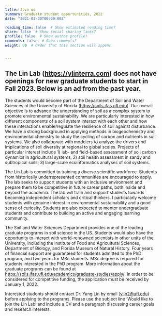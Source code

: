```yaml
---
title: Join us
summary: Graduate student opportunities, 2022
date: "2021-03-30T00:00:00Z"

reading_time: false  # Show estimated reading time?
share: false  # Show social sharing links?
profile: false  # Show author profile?
comments: false  # Show comments?
weight: 60  # Order that this section will appear.


---
```


## The Lin Lab (https://ylinterra.com) does not have openings for new graduate students to start in Fall 2023. Below is an ad from the past year. 

The students would become part of the Department of Soil and Water Sciences at the University of Florida (https://soils.ifas.ufl.edu). Our overall objective is to advance the understanding of soil as a complex system to promote environmental sustainability. We are particularly interested in how different components of a soil system interact with each other and how these interactions enable/regulate the resilience of soil against disturbance. We have a strong background in applying methods in biogeochemistry and environmental chemistry to study the cycling of carbon and nutrients in soil systems. We also collaborate with modelers to analyze the drivers and implications of soil diversity at regional to global scales. Projects of particular interest include 1) lab- and field-based assessment of soil carbon dynamics in agricultural systems; 2) soil health assessment in sandy and subtropical soils; 3) large-scale ecoinformatics analyses of soil systems. 

The Lin Lab is committed to training a diverse scientific workforce. Students from historically underrepresented communities are encouraged to apply. The lab seeks to support students with an inclusive environment and prepare them to be competitive in future career paths, both inside and beyond the academia. The lab will train and support students towards becoming independent scholars and critical thinkers. I particularly welcome students with genuine interest in environmental sustainability and a good sense of curiosity. Students are also expected to mentor undergraduate students and contribute to building an active and engaging learning community. 

The Soil and Water Sciences Department provides one of the leading graduate programs in soil science in the US. Students would also have the opportunity to interact with world-renowned scientists in other units of the University, including the Institute of Food and Agricultural Sciences, Department of Biology, and Florida Museum of Natural History. Four years of financial support are guaranteed for students admitted to the PhD program, and two years for MSc students. MSc degree is required for students interested in the PhD program.  More information about the graduate programs can be found at https://soils.ifas.ufl.edu/academics/graduate-studies/apply/. In order to be considered for competitive funding, the application must be received by January 1, 2022.  

Interested students should contact Dr. Yang Lin by email (ylin2@ufl.edu) before applying to the programs. Please use the subject line ‘Would like to join the Lin Lab’ and include a CV and a paragraph discussing career goals and research interests. 
